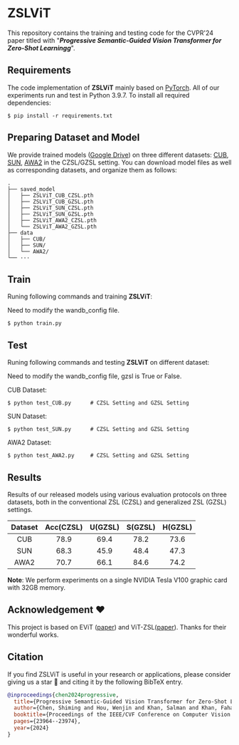 # ZSLViT 


This repository contains the training and testing code for the CVPR'24 paper titled with  "***Progressive Semantic-Guided Vision Transformer for  Zero-Shot Learningg***".


## Requirements
The code implementation of **ZSLViT** mainly based on [PyTorch](https://pytorch.org/). All of our experiments run and test in Python 3.9.7. To install all required dependencies:
```
$ pip install -r requirements.txt
```


## Preparing Dataset and Model

We provide trained models ([Google Drive](https://drive.google.com/drive/folders/130_RgZndLkLpoP1yqf7CpWbzaO_26XL0?usp=sharing)) on three different datasets: [CUB](http://www.vision.caltech.edu/visipedia/CUB-200-2011.html), [SUN](http://cs.brown.edu/~gmpatter/sunattributes.html), [AWA2](http://cvml.ist.ac.at/AwA2/) in the CZSL/GZSL setting. You can download model files as well as corresponding datasets, and organize them as follows: 
```
.
├── saved_model
│   ├── ZSLViT_CUB_CZSL.pth
│   ├── ZSLViT_CUB_GZSL.pth
│   ├── ZSLViT_SUN_CZSL.pth
│   ├── ZSLViT_SUN_GZSL.pth
│   ├── ZSLViT_AWA2_CZSL.pth
│   └── ZSLViT_AWA2_GZSL.pth
├── data
│   ├── CUB/
│   ├── SUN/
│   └── AWA2/
└── ···
```


## Train
Runing following commands and training **ZSLViT**:

Need to modify the wandb_config file.

```
$ python train.py
```

## Test
Runing following commands and testing **ZSLViT** on different dataset:

Need to modify the wandb_config file, gzsl is True or False.


CUB Dataset: 
```
$ python test_CUB.py      # CZSL Setting and GZSL Setting 
```
SUN Dataset:
```
$ python test_SUN.py      # CZSL Setting and GZSL Setting 
```
AWA2 Dataset: 
```
$ python test_AWA2.py     # CZSL Setting and GZSL Setting 
```

## Results
Results of our released models using various evaluation protocols on three datasets, both in the conventional ZSL (CZSL) and generalized ZSL (GZSL) settings.


| Dataset | Acc(CZSL) | U(GZSL) | S(GZSL) | H(GZSL) |
| :-----: | :-----: | :-----: | :-----: | :-----: |
| CUB | 78.9 | 69.4 | 78.2 | 73.6 |
| SUN | 68.3 | 45.9 | 48.4 | 47.3 |
| AWA2 | 70.7 | 66.1 | 84.6 | 74.2 |

**Note**: We perform experiments on a single NVIDIA Tesla V100 graphic card with 32GB memory.


## Acknowledgement :heart:
This project is based on EViT ([paper](https://arxiv.org/abs/2202.07800)) and ViT-ZSL([paper](https://arxiv.org/abs/2108.00045)). Thanks for their wonderful works.

## Citation
If you find ZSLViT is useful in your research or applications, please consider giving us a star 🌟 and citing it by the following BibTeX entry.

```bibtex
@inproceedings{chen2024progressive,
  title={Progressive Semantic-Guided Vision Transformer for Zero-Shot Learning},
  author={Chen, Shiming and Hou, Wenjin and Khan, Salman and Khan, Fahad Shahbaz},
  booktitle={Proceedings of the IEEE/CVF Conference on Computer Vision and Pattern Recognition},
  pages={23964--23974},
  year={2024}
}
```
